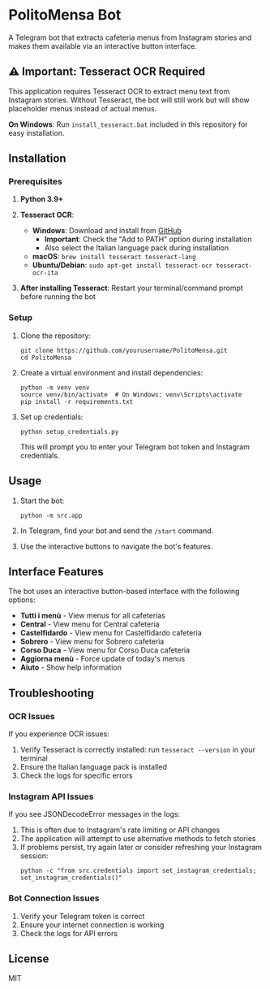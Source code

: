 # PolitoMensa Bot

A Telegram bot that extracts cafeteria menus from Instagram stories and makes them available via an interactive button interface.

## ⚠️ Important: Tesseract OCR Required

This application requires Tesseract OCR to extract menu text from Instagram stories. Without Tesseract, the bot will still work but will show placeholder menus instead of actual menus.

**On Windows**: Run `install_tesseract.bat` included in this repository for easy installation.

## Installation

### Prerequisites

1. **Python 3.9+**
2. **Tesseract OCR**:
   - **Windows**: Download and install from [GitHub](https://github.com/UB-Mannheim/tesseract/wiki)
     - **Important**: Check the "Add to PATH" option during installation
     - Also select the Italian language pack during installation
   - **macOS**: `brew install tesseract tesseract-lang`
   - **Ubuntu/Debian**: `sudo apt-get install tesseract-ocr tesseract-ocr-ita`

3. **After installing Tesseract**: Restart your terminal/command prompt before running the bot

### Setup

1. Clone the repository:
   ```
   git clone https://github.com/yourusername/PolitoMensa.git
   cd PolitoMensa
   ```

2. Create a virtual environment and install dependencies:
   ```
   python -m venv venv
   source venv/bin/activate  # On Windows: venv\Scripts\activate
   pip install -r requirements.txt
   ```

3. Set up credentials:
   ```
   python setup_credentials.py
   ```
   
   This will prompt you to enter your Telegram bot token and Instagram credentials.

## Usage

1. Start the bot:
   ```
   python -m src.app
   ```

2. In Telegram, find your bot and send the `/start` command.

3. Use the interactive buttons to navigate the bot's features.

## Interface Features

The bot uses an interactive button-based interface with the following options:

- **Tutti i menù** - View menus for all cafeterias
- **Central** - View menu for Central cafeteria
- **Castelfidardo** - View menu for Castelfidardo cafeteria
- **Sobrero** - View menu for Sobrero cafeteria
- **Corso Duca** - View menu for Corso Duca cafeteria
- **Aggiorna menù** - Force update of today's menus
- **Aiuto** - Show help information

## Troubleshooting

### OCR Issues

If you experience OCR issues:

1. Verify Tesseract is correctly installed: run `tesseract --version` in your terminal
2. Ensure the Italian language pack is installed
3. Check the logs for specific errors

### Instagram API Issues

If you see JSONDecodeError messages in the logs:

1. This is often due to Instagram's rate limiting or API changes
2. The application will attempt to use alternative methods to fetch stories
3. If problems persist, try again later or consider refreshing your Instagram session:
   ```
   python -c "from src.credentials import set_instagram_credentials; set_instagram_credentials()"
   ```

### Bot Connection Issues

1. Verify your Telegram token is correct
2. Ensure your internet connection is working
3. Check the logs for API errors

## License

MIT
